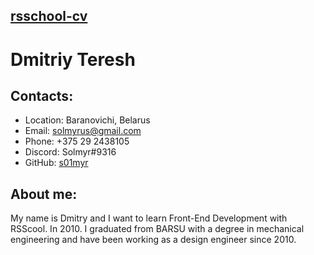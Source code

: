 ## [rsschool-cv](https://s01myr.github.io/rsschool-cv/)

# Dmitriy Teresh

## Contacts: 
* Location: Baranovichi, Belarus
* Email: solmyrus@gmail.com
* Phone: +375 29 2438105
* Discord: Solmyr#9316
* GitHub: [s01myr](https://github.com/s01myr)

## About me: 
My name is Dmitry and I want to learn Front-End Development with RSScool. In 2010. I graduated from BARSU with a degree in mechanical engineering and have been working as a design engineer since 2010. 
